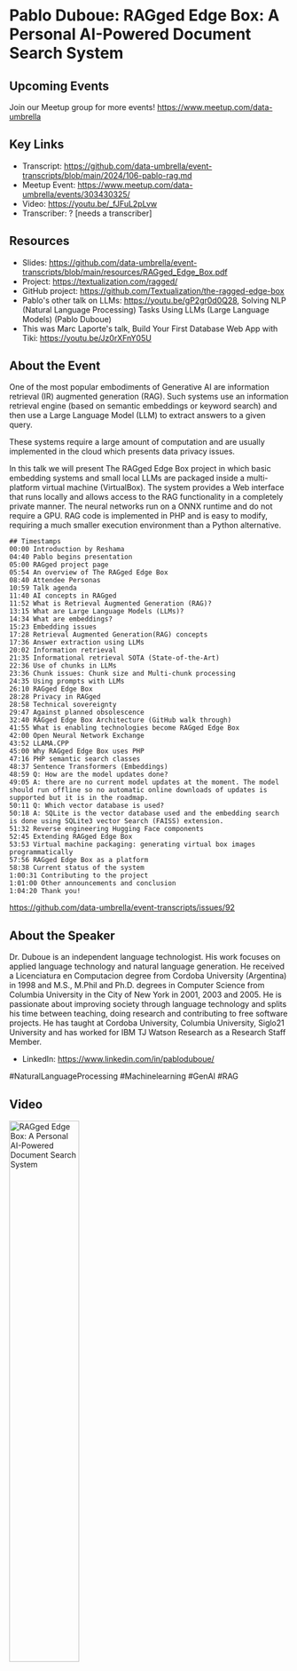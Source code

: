 # Pablo Duboue: RAGged Edge Box: A Personal AI-Powered Document Search System

## Upcoming Events
Join our Meetup group for more events!
https://www.meetup.com/data-umbrella

## Key Links
- Transcript: https://github.com/data-umbrella/event-transcripts/blob/main/2024/106-pablo-rag.md
- Meetup Event: https://www.meetup.com/data-umbrella/events/303430325/
- Video: https://youtu.be/_fJFuL2pLvw
- Transcriber:  ? [needs a transcriber]

## Resources
- Slides: https://github.com/data-umbrella/event-transcripts/blob/main/resources/RAGged_Edge_Box.pdf
- Project: https://textualization.com/ragged/
- GitHub project: https://github.com/Textualization/the-ragged-edge-box
- Pablo's other talk on LLMs:  https://youtu.be/gP2gr0d0Q28, Solving NLP (Natural Language Processing) Tasks Using LLMs (Large Language Models) (Pablo Duboue)
- This was Marc Laporte's talk, Build Your First Database Web App with Tiki: https://youtu.be/Jz0rXFnY05U

## About the Event
One of the most popular embodiments of Generative AI are information retrieval (IR) augmented generation (RAG). Such systems use an information retrieval engine (based on semantic embeddings or keyword search) and then use a Large Language Model (LLM) to extract answers to a given query.

These systems require a large amount of computation and are usually implemented in the cloud which presents data privacy issues.

In this talk we will present The RAGged Edge Box project in which basic embedding systems and small local LLMs are packaged inside a multi-platform virtual machine (VirtualBox). The system provides a Web interface that runs locally and allows access to the RAG functionality in a completely private manner. The neural networks run on a ONNX runtime and do not require a GPU. RAG code is implemented in PHP and is easy to modify, requiring a much smaller execution environment than a Python alternative.

```
## Timestamps
00:00 Introduction by Reshama
04:40 Pablo begins presentation
05:00 RAGged project page
05:54 An overview of The RAGged Edge Box
08:40 Attendee Personas
10:59 Talk agenda
11:40 AI concepts in RAGged
11:52 What is Retrieval Augmented Generation (RAG)?
13:15 What are Large Language Models (LLMs)?
14:34 What are embeddings?
15:23 Embedding issues
17:28 Retrieval Augmented Generation(RAG) concepts
17:36 Answer extraction using LLMs
20:02 Information retrieval
21:35 Informational retrieval SOTA (State-of-the-Art)
22:36 Use of chunks in LLMs
23:36 Chunk issues: Chunk size and Multi-chunk processing
24:35 Using prompts with LLMs
26:10 RAGged Edge Box
28:28 Privacy in RAGged 
28:58 Technical sovereignty
29:47 Against planned obsolescence
32:40 RAGged Edge Box Architecture (GitHub walk through)
41:55 What is enabling technologies become RAGged Edge Box
42:00 Open Neural Network Exchange
43:52 LLAMA.CPP
45:00 Why RAGged Edge Box uses PHP
47:16 PHP semantic search classes
48:37 Sentence Transformers (Embeddings)
48:59 Q: How are the model updates done?
49:05 A: there are no current model updates at the moment. The model should run offline so no automatic online downloads of updates is supported but it is in the roadmap.
50:11 Q: Which vector database is used?
50:18 A: SQLite is the vector database used and the embedding search is done using SQLite3 vector Search (FAISS) extension.
51:32 Reverse engineering Hugging Face components
52:45 Extending RAGged Edge Box
53:53 Virtual machine packaging: generating virtual box images programmatically
57:56 RAGged Edge Box as a platform
58:38 Current status of the system
1:00:31 Contributing to the project
1:01:00 Other announcements and conclusion
1:04:20 Thank you!
```

https://github.com/data-umbrella/event-transcripts/issues/92


## About the Speaker
Dr. Duboue is an independent language technologist. His work focuses on applied language technology and natural language generation. He received a Licenciatura en Computacion degree from Cordoba University (Argentina) in 1998 and M.S., M.Phil and Ph.D. degrees in Computer Science from Columbia University in the City of New York in 2001, 2003 and 2005. He is passionate about improving society through language technology and splits his time between teaching, doing research and contributing to free software projects. He has taught at Cordoba University, Columbia University, Siglo21 University and has worked for IBM TJ Watson Research as a Research Staff Member.

- LinkedIn: https://www.linkedin.com/in/pabloduboue/

#NaturalLanguageProcessing #Machinelearning #GenAI #RAG


## Video
<a href="http://www.youtube.com/watch?feature=player_embedded&v=_fJFuL2pLvw" target="_blank"><img src="http://img.youtube.com/vi/_fJFuL2pLvw/0.jpg"
alt="RAGged Edge Box: A Personal AI-Powered Document Search System" width="50%" /></a>

## Transcript
